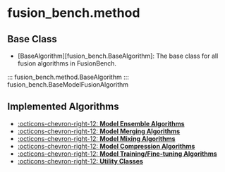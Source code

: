# fusion_bench.method

## Base Class

- [BaseAlgorithm][fusion_bench.BaseAlgorithm]: The base class for all fusion algorithms in FusionBench.

::: fusion_bench.method.BaseAlgorithm
::: fusion_bench.BaseModelFusionAlgorithm

## Implemented Algorithms

<div class="grid cards" markdown>

- [:octicons-chevron-right-12: **Model Ensemble Algorithms**](ensemble.md)
- [:octicons-chevron-right-12: **Model Merging Algorithms**](merging.md)
- [:octicons-chevron-right-12: **Model Mixing Algorithms**](mixing.md)
- [:octicons-chevron-right-12: **Model Compression Algorithms**](compression.md)
- [:octicons-chevron-right-12: **Model Training/Fine-tuning Algorithms**](training.md)
- [:octicons-chevron-right-12: **Utility Classes**](utility.md)

</div>
